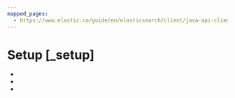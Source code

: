 ```yaml
---
mapped_pages:
  - https://www.elastic.co/guide/en/elasticsearch/client/java-api-client/current/_setup.html
---
```


# Setup [_setup]

* [](installation.md)
* [](connecting.md)
* [](opentelemetry.md)






